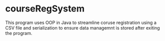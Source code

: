 # courseRegSystem
This program uses OOP in Java to streamline coruse registration using a CSV file and serialization to ensure data managemnt is stored after exiting the program.
